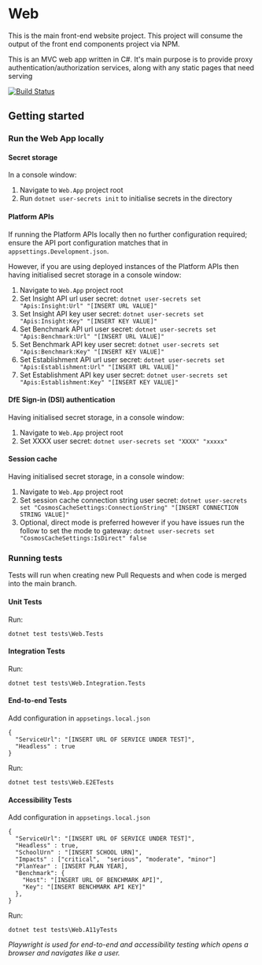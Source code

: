 # Web

This is the main front-end website project. This project will consume the output of the front end components project via NPM.

This is an MVC web app written in C#. It's main purpose is to provide proxy authentication/authorization services, along with any static pages that need serving

[![Build Status](https://dfe-ssp.visualstudio.com/s198-DfE-Benchmarking-service/_apis/build/status%2FWeb%20CICD?branchName=main)](https://dfe-ssp.visualstudio.com/s198-DfE-Benchmarking-service/_build/latest?definitionId=2600&branchName=main)

## Getting started

### Run the Web App locally

#### Secret storage
In a console window:
1. Navigate to `Web.App` project root
2. Run `dotnet user-secrets init` to initialise secrets in the directory

#### Platform APIs
If running the Platform APIs locally then no further configuration required; ensure the API port configuration matches that in `appsettings.Development.json`.

However, if you are using deployed instances of the Platform APIs then having initialised secret storage in a console window:
1. Navigate to `Web.App` project root
2. Set Insight API url user secret: `dotnet user-secrets set "Apis:Insight:Url" "[INSERT URL VALUE]"`
3. Set Insight API key user secret: `dotnet user-secrets set "Apis:Insight:Key" "[INSERT KEY VALUE]"`
4. Set Benchmark API url user secret: `dotnet user-secrets set "Apis:Benchmark:Url" "[INSERT URL VALUE]"`
5. Set Benchmark API key user secret: `dotnet user-secrets set "Apis:Benchmark:Key" "[INSERT KEY VALUE]"`
6. Set Establishment API url user secret: `dotnet user-secrets set "Apis:Establishment:Url" "[INSERT URL VALUE]"`
7. Set Establishment API key user secret: `dotnet user-secrets set "Apis:Establishment:Key" "[INSERT KEY VALUE]"`

#### DfE Sign-in (DSI) authentication
Having initialised secret storage, in a console window:
1. Navigate to `Web.App` project root
2. Set XXXX user secret: `dotnet user-secrets set "XXXX" "xxxxx"`

#### Session cache
Having initialised secret storage, in a console window:
1. Navigate to `Web.App` project root
2. Set session cache connection string user secret: `dotnet user-secrets set "CosmosCacheSettings:ConnectionString" "[INSERT CONNECTION STRING VALUE]"`
3. Optional, direct mode is preferred however if you have issues run the follow to set the mode to gateway: `dotnet user-secrets set "CosmosCacheSettings:IsDirect" false`

### Running tests

Tests will run when creating new Pull Requests and when code is merged into the main branch.
#### Unit Tests
Run:
```
dotnet test tests\Web.Tests
```
#### Integration Tests
Run:
```
dotnet test tests\Web.Integration.Tests
```

#### End-to-end Tests
Add configuration in `appsetings.local.json`
```
{
  "ServiceUrl": "[INSERT URL OF SERVICE UNDER TEST]",
  "Headless" : true
}
```
Run:
```
dotnet test tests\Web.E2ETests
```
#### Accessibility Tests
Add configuration in `appsetings.local.json`
```
{
  "ServiceUrl": "[INSERT URL OF SERVICE UNDER TEST]",
  "Headless" : true,
  "SchoolUrn" : "[INSERT SCHOOL URN]",
  "Impacts" : ["critical",  "serious", "moderate", "minor"]
  "PlanYear" : [INSERT PLAN YEAR],
  "Benchmark": {
    "Host": "[INSERT URL OF BENCHMARK API]",
    "Key": "[INSERT BENCHMARK API KEY]"
  },
}
```
Run:
```
dotnet test tests\Web.A11yTests
```

_Playwright is used for end-to-end and accessibility testing which opens a browser and navigates like a user._

